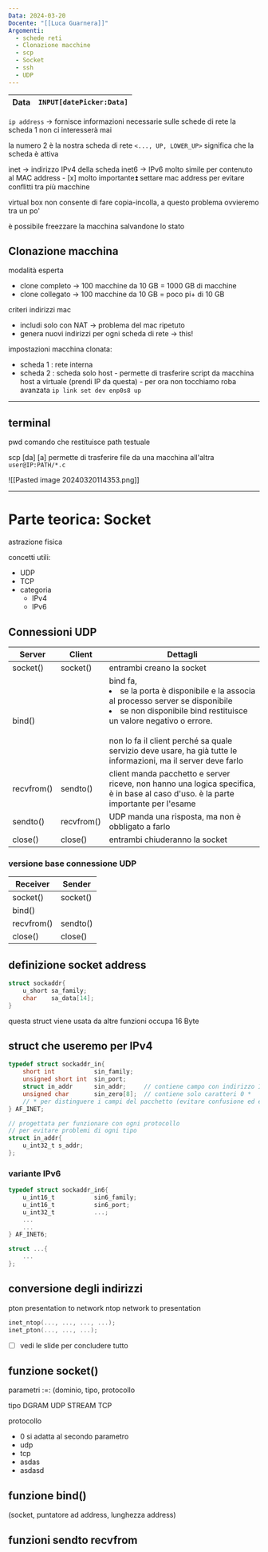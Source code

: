 ```yaml
---
Data: 2024-03-20
Docente: "[[Luca Guarnera]]"
Argomenti:
  - schede reti
  - Clonazione macchine
  - scp
  - Socket
  - ssh
  - UDP
---
```


| **Data** | `INPUT[datePicker:Data]` |
| -------- | ------------------------ |

`ip address` -> fornisce informazioni necessarie sulle schede di rete
la scheda 1 non ci interesserà mai

la numero 2 è la nostra scheda di rete
`<..., UP, LOWER_UP>` significa che la scheda è attiva

inet -> indirizzo IPv4 della scheda
inet6 -> IPv6
molto simile per contenuto al MAC address - [x] molto importante⏫ settare mac address per evitare conflitti tra più macchine

virtual box non consente di fare copia-incolla, a questo problema ovvieremo tra un po'

è possibile freezzare la macchina salvandone lo stato

## Clonazione macchina

modalità esperta

- clone completo -> 100 macchine da 10 GB = 1000 GB di macchine
- clone collegato -> 100 macchine da 10 GB = poco pi+ di 10 GB

criteri indirizzi mac

- includi solo con NAT -> problema del mac ripetuto
- genera nuovi indirizzi per ogni scheda di rete -> this!

impostazioni macchina clonata:

- scheda 1 : rete interna
- scheda 2 : scheda solo host - permette di trasferire script da macchina host a virtuale (prendi IP da questa) - per ora non tocchiamo roba avanzata
  `ip link set dev enp0s8 up`

---

## terminal

pwd comando che restituisce path testuale

scp \[da] \[a] permette di trasferire file da una macchina all'altra
`user@IP:PATH/*.c`

![[Pasted image 20240320114353.png]]

---

# Parte teorica: Socket

astrazione fisica

concetti utili:

- UDP
- TCP
- categoria
  - IPv4
  - IPv6

## Connessioni UDP

| Server     | Client     | Dettagli                                                                                                                                                                                                                                                                               |
| ---------- | ---------- | -------------------------------------------------------------------------------------------------------------------------------------------------------------------------------------------------------------------------------------------------------------------------------------- |
| socket()   | socket()   | entrambi creano la socket                                                                                                                                                                                                                                                              |
| bind()     |            | bind fa, <li>se la porta è disponibile e la associa al processo server se disponibile</li> <li>se non disponibile bind restituisce un valore negativo o errore.</li><br>non lo fa il client perché sa quale servizio deve usare, ha già tutte le informazioni, ma il server deve farlo |
| recvfrom() | sendto()   | client manda pacchetto e server riceve, non hanno una logica specifica, è in base al caso d'uso. è la parte importante per l'esame                                                                                                                                                     |
| sendto()   | recvfrom() | UDP manda una risposta, ma non è obbligato a farlo                                                                                                                                                                                                                                     |
| close()    | close()    | entrambi chiuderanno la socket                                                                                                                                                                                                                                                         |

### versione base connessione UDP

| Receiver   | Sender   |
| ---------- | -------- |
| socket()   | socket() |
| bind()     |          |
| recvfrom() | sendto() |
| close()    | close()  |

## definizione socket address

```C
struct sockaddr{
	u_short sa_family;
	char    sa_data[14];
}
```

questa struct viene usata da altre funzioni
occupa 16 Byte

## struct che useremo per IPv4

```C
typedef struct sockaddr_in{
	short int           sin_family;
	unsigned short int  sin_port;
	struct in_addr      sin_addr;     // contiene campo con indirizzo IP
	unsigned char       sin_zero[8];  // contiene solo caratteri 0 *
	// * per distinguere i campi del pacchetto (evitare confusione ed errore)
} AF_INET;

// progettata per funzionare con ogni protocollo
// per evitare problemi di ogni tipo
struct in_addr{
	u_int32_t s_addr;
};
```

### variante IPv6

```C
typedef struct sockaddr_in6{
	u_int16_t           sin6_family;
	u_int16_t           sin6_port;
	u_int32_t           ...;
	...
	...
} AF_INET6;

struct ...{
	...
};
```

## conversione degli indirizzi

pton presentation to network
ntop network to presentation

```C
inet_ntop(..., ..., ..., ...);
inet_pton(..., ..., ...);
```

- [ ] vedi le slide per concludere tutto

## funzione socket()

parametri :=: (dominio, tipo, protocollo

tipo DGRAM UDP
STREAM TCP

protocollo

- 0 si adatta al secondo parametro
- udp
- tcp
- asdas
- asdasd

## funzione bind()

(socket, puntatore ad address, lunghezza address)

## funzioni sendto recvfrom
